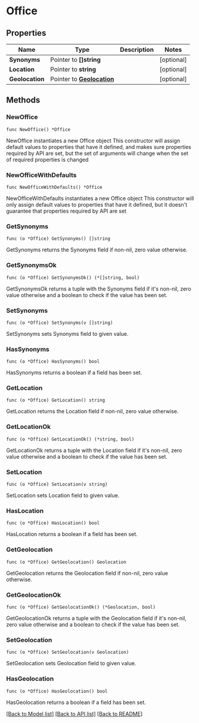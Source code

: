 # Office

## Properties

Name | Type | Description | Notes
------------ | ------------- | ------------- | -------------
**Synonyms** | Pointer to **[]string** |  | [optional] 
**Location** | Pointer to **string** |  | [optional] 
**Geolocation** | Pointer to [**Geolocation**](Geolocation.md) |  | [optional] 

## Methods

### NewOffice

`func NewOffice() *Office`

NewOffice instantiates a new Office object
This constructor will assign default values to properties that have it defined,
and makes sure properties required by API are set, but the set of arguments
will change when the set of required properties is changed

### NewOfficeWithDefaults

`func NewOfficeWithDefaults() *Office`

NewOfficeWithDefaults instantiates a new Office object
This constructor will only assign default values to properties that have it defined,
but it doesn't guarantee that properties required by API are set

### GetSynonyms

`func (o *Office) GetSynonyms() []string`

GetSynonyms returns the Synonyms field if non-nil, zero value otherwise.

### GetSynonymsOk

`func (o *Office) GetSynonymsOk() (*[]string, bool)`

GetSynonymsOk returns a tuple with the Synonyms field if it's non-nil, zero value otherwise
and a boolean to check if the value has been set.

### SetSynonyms

`func (o *Office) SetSynonyms(v []string)`

SetSynonyms sets Synonyms field to given value.

### HasSynonyms

`func (o *Office) HasSynonyms() bool`

HasSynonyms returns a boolean if a field has been set.

### GetLocation

`func (o *Office) GetLocation() string`

GetLocation returns the Location field if non-nil, zero value otherwise.

### GetLocationOk

`func (o *Office) GetLocationOk() (*string, bool)`

GetLocationOk returns a tuple with the Location field if it's non-nil, zero value otherwise
and a boolean to check if the value has been set.

### SetLocation

`func (o *Office) SetLocation(v string)`

SetLocation sets Location field to given value.

### HasLocation

`func (o *Office) HasLocation() bool`

HasLocation returns a boolean if a field has been set.

### GetGeolocation

`func (o *Office) GetGeolocation() Geolocation`

GetGeolocation returns the Geolocation field if non-nil, zero value otherwise.

### GetGeolocationOk

`func (o *Office) GetGeolocationOk() (*Geolocation, bool)`

GetGeolocationOk returns a tuple with the Geolocation field if it's non-nil, zero value otherwise
and a boolean to check if the value has been set.

### SetGeolocation

`func (o *Office) SetGeolocation(v Geolocation)`

SetGeolocation sets Geolocation field to given value.

### HasGeolocation

`func (o *Office) HasGeolocation() bool`

HasGeolocation returns a boolean if a field has been set.


[[Back to Model list]](../README.md#documentation-for-models) [[Back to API list]](../README.md#documentation-for-api-endpoints) [[Back to README]](../README.md)


